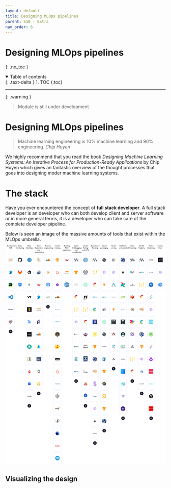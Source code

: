 ```yaml
---
layout: default
title: Designing MLOps pipelines
parent: S10 - Extra
nav_order: 6
---
```


# Designing MLOps pipelines
{: .no_toc }

<details open markdown="block">
  <summary>
    Table of contents
  </summary>
  {: .text-delta }
1. TOC
{:toc}
</details>

---

{: .warning }
> Module is still under development

# Designing MLOps pipelines

> Machine learning engineering is 10% machine learning and 90% engineering.
> *Chip Huyen*

We highly recommend that you read the book 
*Designing Machine Learning Systems: An Iterative Process for Production-Ready Applications* by Chip Huyen which gives
an fantastic overview of the thought processes that goes into designing moder machine learning systems.


# The stack

Have you ever encountered the concept of **full stack developer**. A full stack developer is an developer who can 
both develop client and server software or in more general terms, it is a developer who can take care of the complete
developer pipeline.

Below is seen an image of the massive amounts of tools that exist within the MLOps umbrella. 
<img src="../figures/tool_landscape.png" width="800" title="Credit to: https://mlops.neptune.ai/"> 

## Visualizing the design